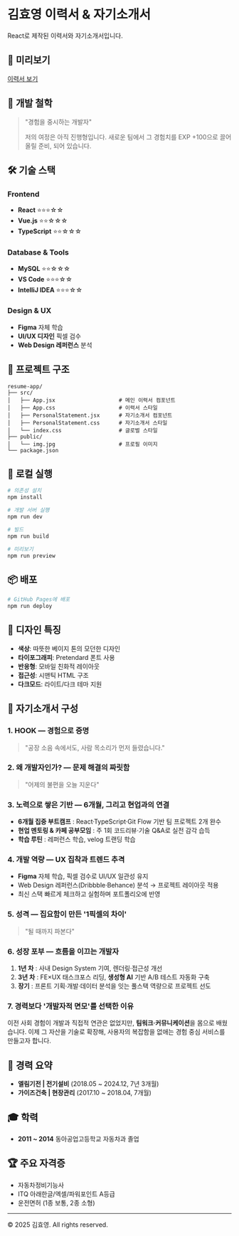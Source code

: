 # 김효영 이력서 & 자기소개서

React로 제작된 이력서와 자기소개서입니다.

## 🚀 미리보기

[이력서 보기](https://noooopa.github.io/kim-hoyoung-resume)

## 🎯 개발 철학

> "경험을 중시하는 개발자"
> 
> 저의 여정은 아직 진행형입니다.
> 새로운 팀에서 그 경험치를 EXP +100으로 끌어올릴 준비, 되어 있습니다.

## 🛠️ 기술 스택

### Frontend
- **React** ⭐⭐⭐☆☆
- **Vue.js** ⭐⭐☆☆☆
- **TypeScript** ⭐⭐☆☆☆

### Database & Tools
- **MySQL** ⭐⭐☆☆☆
- **VS Code** ⭐⭐⭐☆☆
- **IntelliJ IDEA** ⭐⭐⭐☆☆

### Design & UX
- **Figma** 자체 학습
- **UI/UX 디자인** 픽셀 검수
- **Web Design 레퍼런스** 분석

## 📁 프로젝트 구조

```
resume-app/
├── src/
│   ├── App.jsx                    # 메인 이력서 컴포넌트
│   ├── App.css                    # 이력서 스타일
│   ├── PersonalStatement.jsx      # 자기소개서 컴포넌트
│   ├── PersonalStatement.css      # 자기소개서 스타일
│   └── index.css                  # 글로벌 스타일
├── public/
│   └── img.jpg                    # 프로필 이미지
└── package.json
```

## 🚀 로컬 실행

```bash
# 의존성 설치
npm install

# 개발 서버 실행
npm run dev

# 빌드
npm run build

# 미리보기
npm run preview
```

## 📦 배포

```bash
# GitHub Pages에 배포
npm run deploy
```

## 🎨 디자인 특징

- **색상**: 따뜻한 베이지 톤의 모던한 디자인
- **타이포그래피**: Pretendard 폰트 사용
- **반응형**: 모바일 친화적 레이아웃
- **접근성**: 시맨틱 HTML 구조
- **다크모드**: 라이트/다크 테마 지원

## 📖 자기소개서 구성

### 1. HOOK ― 경험으로 증명
> "공장 소음 속에서도, 사람 목소리가 먼저 들렸습니다."

### 2. 왜 개발자인가? ― 문제 해결의 짜릿함
> "어제의 불편을 오늘 지운다"

### 3. 노력으로 쌓은 기반 ― 6개월, 그리고 현업과의 연결
- **6개월 집중 부트캠프** : React·TypeScript·Git Flow 기반 팀 프로젝트 2개 완수
- **현업 멘토링 & 카페 공부모임** : 주 1회 코드리뷰·기술 Q&A로 실전 감각 습득
- **학습 루틴** : 레퍼런스 학습, velog 트랜딩 학습

### 4. 개발 역량 ― UX 집착과 트렌드 추격
- **Figma** 자체 학습, 픽셀 검수로 UI/UX 일관성 유지
- Web Design 레퍼런스(Dribbble·Behance) 분석 → 프로젝트 레이아웃 적용
- 최신 스택 빠르게 체크하고 실험하며 포트폴리오에 반영

### 5. 성격 ― 집요함이 만든 '1픽셀의 차이'
> "될 때까지 파본다"

### 6. 성장 포부 ― 흐름을 이끄는 개발자
1. **1년 차** : 사내 Design System 기여, 렌더링·접근성 개선
2. **3년 차** : FE×UX 태스크포스 리딩, **생성형 AI** 기반 A/B 테스트 자동화 구축
3. **장기** : 프론트 기획·개발·데이터 분석을 잇는 풀스택 역량으로 프로젝트 선도

### 7. 경력보다 '개발자적 면모'를 선택한 이유
이전 사회 경험이 개발과 직접적 연관은 없었지만, **팀워크·커뮤니케이션**을 몸으로 배웠습니다. 이제 그 자산을 기술로 확장해, 사용자의 복잡함을 없애는 경험 중심 서비스를 만들고자 합니다.

## 💼 경력 요약

- **엘림기전 | 전기설비** (2018.05 ~ 2024.12, 7년 3개월)
- **가이즈건축 | 현장관리** (2017.10 ~ 2018.04, 7개월)

## 🎓 학력

- **2011 ~ 2014** 동아공업고등학교 자동차과 졸업

## 🏆 주요 자격증

- 자동차정비기능사
- ITQ 아래한글/엑셀/파워포인트 A등급
- 운전면허 (1종 보통, 2종 소형)

---

© 2025 김효영. All rights reserved.
